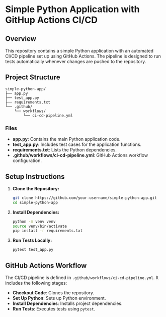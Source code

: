 # Simple Python Application with GitHup Actions CI/CD

## Overview

This repository contains a simple Python application with an automated CI/CD pipeline set up using GitHub Actions. The pipeline is designed to run tests automatically whenever changes are pushed to the repository.

## Project Structure

```
simple-python-app/
├── app.py
├── test_app.py
├── requirements.txt
└── .github/
    └── workflows/
        └── ci-cd-pipeline.yml
```

### Files

- **app.py**: Contains the main Python application code.
- **test_app.py**: Includes test cases for the application functions.
- **requirements.txt**: Lists the Python dependencies.
- **.github/workflows/ci-cd-pipeline.yml**: GitHub Actions workflow configuration.

## Setup Instructions

1. **Clone the Repository:**

   ```bash
   git clone https://github.com/your-username/simple-python-app.git
   cd simple-python-app
   ```

2. **Install Dependencies:**

   ```bash
   python -m venv venv
   source venv/bin/activate
   pip install -r requirements.txt
   ```

3. **Run Tests Locally:**

   ```bash
   pytest test_app.py
   ```

## GitHub Actions Workflow

The CI/CD pipeline is defined in `.github/workflows/ci-cd-pipeline.yml`. It includes the following stages:

- **Checkout Code**: Clones the repository.
- **Set Up Python**: Sets up Python environment.
- **Install Dependencies**: Installs project dependencies.
- **Run Tests**: Executes tests using `pytest`.


